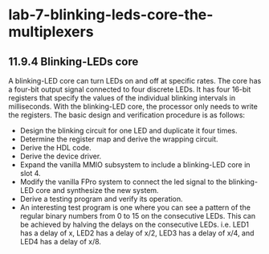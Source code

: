 # lab-7-blinking-leds-core-the-multiplexers
## 11.9.4 Blinking-LEDs core
A blinking-LED core can turn LEDs on and off at specific rates. The core has a four-bit output signal connected to four discrete LEDs. It has four 16-bit registers that specify the values of the individual blinking intervals in milliseconds. With the blinking-LED core, the processor only needs to write the registers. The basic design and verification procedure is as follows:
- Design the blinking circuit for one LED and duplicate it four times.
- Determine the register map and derive the wrapping circuit.
- Derive the HDL code.
- Derive the device driver.
- Expand the vanilla MMIO subsystem to include a blinking-LED core in slot 4.
- Modify the vanilla FPro system to connect the led signal to the blinking-LED core and synthesize the new system.
- Derive a testing program and verify its operation.
- An interesting test program is one where you can see a pattern of the regular binary numbers from 0 to 15 on the consecutive LEDs. This can be achieved by halving the delays on the consecutive LEDs. i.e. LED1 has a delay of x, LED2 has a delay of x/2, LED3 has a delay of x/4, and LED4 has a delay of x/8.
